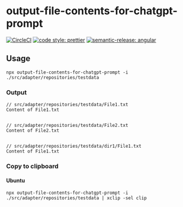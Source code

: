 # output-file-contents-for-chatgpt-prompt

[![CircleCI](https://dl.circleci.com/status-badge/img/gh/HiromiShikata/output-file-contents-for-chatgpt-prompt/tree/main.svg?style=svg)](https://dl.circleci.com/status-badge/redirect/gh/HiromiShikata/output-file-contents-for-chatgpt-prompt/tree/main)
[![code style: prettier](https://img.shields.io/badge/code_style-prettier-ff69b4.svg?style=flat-square)](https://github.com/prettier/prettier)
[![semantic-release: angular](https://img.shields.io/badge/semantic--release-angular-e10079?logo=semantic-release)](https://github.com/semantic-release/semantic-release)

## Usage
```
npx output-file-contents-for-chatgpt-prompt -i ./src/adapter/repositories/testdata
```

### Output

```
// src/adapter/repositories/testdata/File1.txt
Content of File1.txt


// src/adapter/repositories/testdata/File2.txt
Content of File2.txt


// src/adapter/repositories/testdata/dir1/File1.txt
Content of File1.txt
```


### Copy to clipboard
#### Ubuntu
```
npx output-file-contents-for-chatgpt-prompt -i ./src/adapter/repositories/testdata | xclip -sel clip
```

